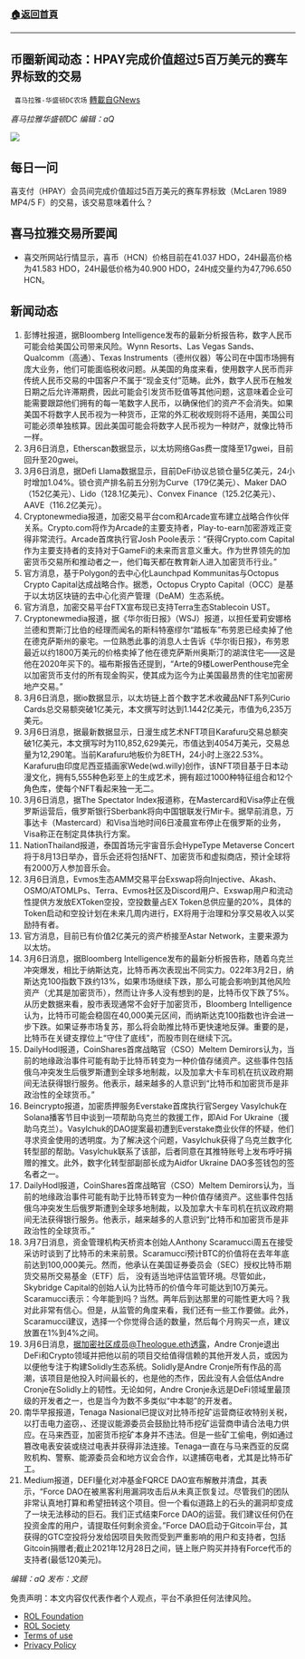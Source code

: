 ###  [:house:返回首頁](https://github.com/ourhimalayas/txt)
---


## 币圈新闻动态：HPAY完成价值超过5百万美元的赛车界标致的交易
` 喜马拉雅-华盛顿DC农场` [轉載自GNews](https://gnews.org/zh-hans/2117972/)

*喜马拉雅华盛顿DC 编辑：aQ*

![](http://himalayawashingtondc.org/wp-content/uploads/2021/07/ScreenShot-2021-07-31-at-16.20.22@2x.png)



## 每日一问





喜支付（HPAY）会员间完成价值超过5百万美元的赛车界标致（McLaren 1989 MP4/5 F）的交易，该交易意味着什么？





## 喜马拉雅交易所要闻





- 喜交所网站行情显示，喜币（HCN）价格目前在41.037 HDO，24H最高价格为41.583 HDO，24H最低价格为40.900 HDO，24H成交量约为47,796.650 HCN。






## 新闻动态





1. 彭博社报道，据Bloomberg Intelligence发布的最新分析报告称，数字人民币可能会给美国公司带来风险。Wynn Resorts、Las Vegas Sands、Qualcomm（高通）、Texas Instruments（德州仪器）等公司在中国市场拥有庞大业务，他们可能面临税收问题。从美国的角度来看，使用数字人民币而非传统人民币交易的中国客户不属于“现金支付”范畴。此外，数字人民币在触发日期之后允许滞期费，因此可能会引发货币贬值等其他问题，这意味着企业可能需要跟踪他们拥有的每一笔数字人民币，以确保他们的资产不会消失。如果美国不将数字人民币视为一种货币，正常的外汇税收规则将不适用，美国公司可能必须单独核算。因此美国可能会将数字人民币视为一种财产，就像比特币一样。
2. 3月6日消息，Etherscan数据显示，以太坊网络Gas费一度降至17gwei，目前回升至20gwei。
3. 3月6日消息，据Defi Llama数据显示，目前DeFi协议总锁仓量5亿美元，24小时增加1.04%。锁仓资产排名前五分别为Curve（179亿美元）、Maker DAO（152亿美元）、Lido（128.1亿美元）、Convex Finance（125.2亿美元）、AAVE（116.2亿美元）。
4. Cryptonewmedia报道，加密交易平台com和Arcade宣布建立战略合作伙伴关系。Crypto.com将作为Arcade的主要支持者，Play-to-earn加密游戏正变得非常流行。Arcade首席执行官Josh Poole表示：“获得Crypto.com Capital作为主要支持者的支持对于GameFi的未来而言意义重大。作为世界领先的加密货币交易所和推动者之一，他们每天都在教育新人进入加密货币行业。”
5. 官方消息，基于Polygon的去中心化Launchpad Kommunitas与Octopus Crypto Capital达成战略合作。据悉，Octopus Crypto Capital（OCC）是基于以太坊区块链的去中心化资产管理（DeAM）生态系统。
6. 官方消息，加密交易平台FTX宣布现已支持Terra生态Stablecoin UST。
7. Cryptonewmedia报道，据《华尔街日报》（WSJ）报道，以担任爱莉安娜格兰德和贾斯汀比伯的经理而闻名的斯科特塞缪尔“踏板车”布劳恩已经卖掉了他在德克萨斯州的豪宅。一位熟悉此事的消息人士告诉《华尔街日报》，布劳恩最近以约1800万美元的价格卖掉了他在德克萨斯州奥斯汀的湖滨住宅——这是他在2020年买下的。福布斯报告还提到，“Arte的9楼LowerPenthouse完全以加密货币支付的所有现金购买，使其成为迄今为止美国最昂贵的住宅加密房地产交易。”
8. 3月6日消息，据io数据显示，以太坊链上首个数字艺术收藏品NFT系列Curio Cards总交易额突破1亿美元，本文撰写时达到1.1442亿美元，市值为6,235万美元。
9. 3月6日消息，据最新数据显示，日漫生成艺术NFT项目Karafuru交易总额突破1亿美元，本文撰写时为110,852,629美元，市值达到4054万美元，交易总量为12,290笔。当前Karafuru地板价为8ETH，24小时上涨22.53%。Karafuru由印度尼西亚插画家Wede(wd.willy)创作，该NFT项目基于日本动漫文化，拥有5,555种色彩至上的生成艺术，拥有超过1000种特征组合和12个角色库，使每个NFT看起来独一无二。
10. 3月6日消息，据The Spectator Index报道称，在Mastercard和Visa停止在俄罗斯运营后，俄罗斯银行Sberbank将向中国银联发行Mir卡。据早前消息，万事达卡（Mastercard）和Visa当地时间6日凌晨宣布停止在俄罗斯的业务，Visa称正在制定具体执行方案。
11. NationThailand报道，泰国首场元宇宙音乐会HypeType Metaverse Concert将于8月13日举办，音乐会还将包括NFT、加密货币和虚拟商店，预计全球将有2000万人参加音乐会。
12. 3月6日消息，Evmos生态AMM交易平台Exswap将向Injective、Akash、OSMO/ATOMLPs、Terra、Evmos社区及Discord用户、Exswap用户和流动性提供方发放EXToken空投，空投数量占EX Token总供应量的20%，具体的Token启动和空投计划在未来几周内进行，EX将用于治理和分享交易收入以奖励持有者。
13. 官方消息，目前已有价值2亿美元的资产桥接至Astar Network，主要来源为以太坊。
14. 3月6日消息，据Bloomberg Intelligence发布的最新分析报告称，随着乌克兰冲突爆发，相比于纳斯达克，比特币再次表现出不同实力。022年3月2日，纳斯达克100指数下跌约13%，如果市场继续下跌，那么可能会影响到其他风险资产（尤其是加密货币），然而让许多人没有想到的是，比特币仅下跌了5%。从历史数据来看，股市表现通常不会好于加密货币，Bloomberg Intelligence认为，比特币可能会稳固在40,000美元区间，而纳斯达克100指数也许会进一步下跌。如果证券市场复苏，那么将会助推比特币更快速地反弹。重要的是，比特币在关键支撑位上“守住了底线”，而股市则在继续下沉。
15. DailyHodl报道，CoinShares首席战略官（CSO）Meltem Demirors认为，当前的地缘政治事件可能有助于比特币转变为一种价值存储资产。这些事件包括俄乌冲突发生后俄罗斯遭到全球多地制裁，以及加拿大卡车司机在抗议政府期间无法获得银行服务。他表示，越来越多的人意识到“比特币和加密货币是非政治性的全球货币。”
16. Beincrypto报道，加密质押服务Everstake首席执行官Sergey Vasylchuk在Solana播客节目中谈到一项帮助乌克兰的救援工作，即Aid For Ukraine（援助乌克兰）。Vasylchuk的DAO提案最初遭到Everstake商业伙伴的怀疑，他们寻求资金使用的透明度。为了解决这个问题，Vasylchuk获得了乌克兰数字化转型部的帮助。Vasylchuk联系了该部，后者同意在其推特账号上发布呼吁捐赠的推文。此外，数字化转型部副部长成为Aidfor Ukraine DAO多签钱包的签名者之一。
17. DailyHodl报道，CoinShares首席战略官（CSO）Meltem Demirors认为，当前的地缘政治事件可能有助于比特币转变为一种价值存储资产。这些事件包括俄乌冲突发生后俄罗斯遭到全球多地制裁，以及加拿大卡车司机在抗议政府期间无法获得银行服务。他表示，越来越多的人意识到“比特币和加密货币是非政治性的全球货币。”
18. 3月7日消息，资金管理机构天桥资本创始人Anthony Scaramucci周五在接受采访时谈到了比特币的未来前景。Scaramucci预计BTC的价值将在去年年底前达到100,000美元。然而，他承认在美国证券委员会（SEC）授权比特币期货交易所交易基金（ETF）后， 没有适当地评估监管环境。尽管如此，Skybridge Capital的创始人认为比特币的价值今年可能达到10万美元。Scaramucci表示：今年能到吗？当然。两年后到达那里的可能性更大吗？我对此非常有信心。但是，从监管的角度来看，我们还有一些工作要做。此外，Scaramucci建议，选择一个你觉得合适的数量，然后每个月购买一点，建议放置在1%到4%之间。
19. 3月6日消息，据加密社区成员@Theologue.eth透露，Andre Cronje退出DeFi和Crypto领域并把他以前的项目交给值得信赖的其他开发人员，或因为以便他专注于构建Solidly生态系统。Solidly是Andre Cronje所有作品的高潮，该项目是他投入时间最长的，也是他的杰作，因此没有人会低估Andre Cronje在Solidly上的韧性。无论如何，Andre Cronje永远是DeFi领域里最顶级的开发者之一，也是当今为数不多类似“中本聪”的开发者。
20. 南华早报报道，Tenaga Nasional已提议对比特币挖矿运营商征收特别关税，以打击电力盗窃，、还提议能源委员会鼓励比特币挖矿运营商申请合法电力供应。在马来西亚，加密货币挖矿本身并不违法。但是一些矿工偷电，例如通过篡改电表安装或绕过电表并获得非法连接。Tenaga一直在与马来西亚的反腐败机构、警察、能源委员会和地方议会合作，以逮捕窃电者，尤其是比特币矿工。
21. Medium报道，DEFI量化对冲基金FQRCE DAO宣布解散并清盘，其表示，“Force DAO在被黑客利用漏洞攻击后从未真正恢复过。尽管我们的团队非常认真地打算和希望扭转这个项目。但一个看似道路上的石头的漏洞却变成了一块无法移动的巨石。我们正式结束Force DAO的运营。我们建议任何仍在投资金库的用户，请提取任何剩余资金。”Force DAO启动于Gitcoin平台，其获得的GTC空投将分发给因项目失败而受到严重影响的用户和支持者，包括Gitcoin捐赠者;截止2021年12月28日之间，链上账户购买并持有Force代币的支持者(最低120美元)。






*编辑：aQ
发布：文顾*


 
 

免责声明：本文内容仅代表作者个人观点，平台不承担任何法律风险。

- [ROL Foundation](https://rolfoundation.org/)
- [ROL Society](https://rolsociety.org/)
- [Terms of use](https://gnews.org/terms-of-use-3/)
- [Privacy Policy](https://gnews.org/privacy-policy/)
